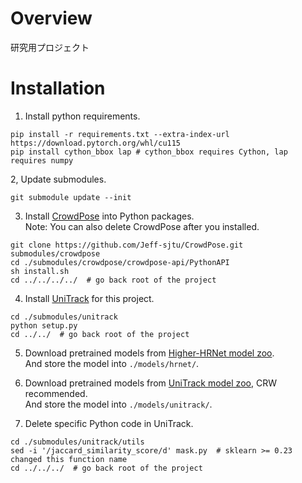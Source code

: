# Overview
研究用プロジェクト

# Installation
1. Install python requirements.
```
pip install -r requirements.txt --extra-index-url https://download.pytorch.org/whl/cu115
pip install cython_bbox lap # cython_bbox requires Cython, lap requires numpy
```

2, Update submodules.
```
git submodule update --init
```

3. Install [CrowdPose](https://github.com/Jeff-sjtu/CrowdPose.git) into Python packages.  
Note: You can also delete CrowdPose after you installed.
```
git clone https://github.com/Jeff-sjtu/CrowdPose.git submodules/crowdpose
cd ./submodules/crowdpose/crowdpose-api/PythonAPI
sh install.sh
cd ../../../../  # go back root of the project
```

4. Install [UniTrack](https://github.com/Zhongdao/UniTrack) for this project.
```
cd ./submodules/unitrack
python setup.py
cd ../../  # go back root of the project
```

5. Download pretrained models from [Higher-HRNet model zoo](https://drive.google.com/drive/folders/1bdXVmYrSynPLSk5lptvgyQ8fhziobD50).  
And store the model into ```./models/hrnet/```.

6. Download pretrained models from [UniTrack model zoo](https://github.com/Zhongdao/UniTrack/blob/main/docs/MODELZOO.md), CRW recommended.  
And store the model into ```./models/unitrack/```.

7. Delete specific Python code in UniTrack.
```
cd ./submodules/unitrack/utils
sed -i '/jaccard_similarity_score/d' mask.py  # sklearn >= 0.23 changed this function name
cd ../../../  # go back root of the project
```
